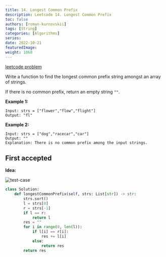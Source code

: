```yaml
---
title: 14. Longest Common Prefix
description: Leetcode 14. Longest Common Prefix
toc: false
authors: [roman-kurnovskii]
tags: [String]
categories: [Algorithms]
series:
date: 2022-10-21
featuredImage:
weight: 1060
---
```


[leetcode problem](https://leetcode.com/problems/longest-common-prefix/)

Write a function to find the longest common prefix string amongst an array of strings.

If there is no common prefix, return an empty string `""`.

**Example 1:**

    Input: strs = ["flower","flow","flight"]
    Output: "fl"

**Example 2:**

    Input: strs = ["dog","racecar","car"]
    Output: ""
    Explanation: There is no common prefix among the input strings.

## First accepted

**Idea:**

![test-case](../assets/14.jpg)

```python
class Solution:
    def longestCommonPrefix(self, strs: List[str]) -> str:
        strs.sort()
        l = strs[0]
        r = strs[-1]
        if l == r:
            return l
        res = ""
        for i in range(0, len(l)):
            if l[i] == r[i]:
                res += l[i]
            else:
                return res
        return res
```
